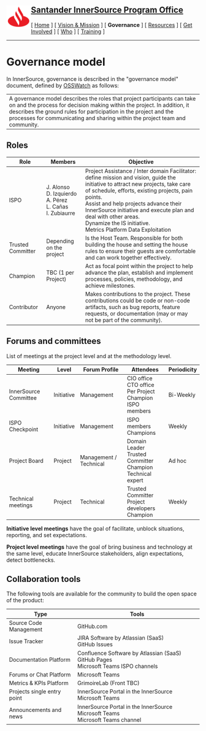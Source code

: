 <h2>
 <a href="/README.md">
   <img alt="Santander" src="/assets/img/santander.png" align="left" width="64" height="64" />
   Santander InnerSource Program Office
 </a>
</h2>

[ [Home](/README.md) ] [ [Vision & Mission](/doc/vision-and-mission.md) ] [ **Governance** ] [ [Resources](/doc/resources.md) ] [ [Get Involved](/doc/get-involved.md) ] [ [Who](/doc/who.md) ] [ [Training](/doc/training.md) ]

---
# Governance model

In InnerSource, governance is described in the "governance model" document, defined by [OSSWatch](http://oss-watch.ac.uk/resources/governancemodels) as follows:
<table>
  <tr>
    <td>
      A governance model describes the roles that project participants can take on and the process for decision making within the project. In addition, it describes the ground rules for participation in the project and the processes for communicating and sharing within the project team and community.
    </td>
  </tr>
</table>

## Roles

| Role  | Members | Objective |
| -     | -       | -         |
| ISPO  | J. Alonso<br />D. Izquierdo<br />A. Pérez<br />L. Cañas<br />I. Zubiaurre | ​Project Assistance / Inter domain Facilitator: define mission and vision, guide the initiative to attract new projects, take care of schedule, efforts, existing projects, pain points.​ <br /> Assist and help projects advance their InnerSource initiative and execute plan and deal with other areas. <br /> Dynamize the IS initiative.​ <br /> Metrics Platform Data Exploitation |
| Trusted Committer  | Depending on the project | Is the Host Team. Responsible for both building the house and setting the house rules to ensure their guests are comfortable and can work together effectively.  |
| Champion | TBC (1 per Project) | Act as focal point within the project to help  advance the plan, establish and implement processes, policies, methodology, and achieve milestones. |
| Contributor | Anyone | Makes contributions to the project. These contributions could be code or non-code artifacts, such as bug reports, feature requests, or documentation (may or may not be part of the community). |

## Forums and committees

List of meetings at the project level and at the methodology level.

| Meeting  | Level | Forum Profile | Attendees | Periodicity |
| -        | -     | -             | -         | -           |
| InnerSource Committee | Initiative | Management | CIO office<br />CTO office<br />Per Project Champion<br />ISPO members | Bi-Weekly|
| ISPO Checkpoint​ | Initiative​ | Management​ | ISPO members<br />Champions | Weekly​ |
| Project Board​ | Project​ | Management / Technical​ | Domain Leader<br />Trusted Committer<br />Champion<br />Technical expert | Ad hoc |​
| Technical meetings​ | Project​ | Technical​ | Trusted Committer<br />Project developers<br />Champion​ | Weekly |​



**Initiative level meetings** have the goal of facilitate, unblock situations, reporting, and set expectations.​

**Project level meetings** have the goal of bring business and technology at the same level, educate InnerSource stakeholders, align expectations, detect bottlenecks.​

## Collaboration tools

The following tools are available for the community to build the open space of the product:​

| Type | Tools |
|-     | -     |
| Source Code Management​ | GitHub.com​ |
| Issue Tracker​ | JIRA Software by Atlassian (SaaS) <br />GitHub Issues​ |
| Documentation Platform​ | Confluence Software by Atlassian (SaaS)<br />GitHub Pages<br />Microsoft Teams ISPO channels​ |
| Forums or Chat Platform​ | Microsoft Teams​ |
| Metrics  & KPIs Platform​ | GrimoireLab (Front TBC)​ |
| Projects single entry point​ | InnerSource Portal in the InnerSource Microsoft Teams​​ |
| Announcements and news​ | InnerSource Portal in the InnerSource Microsoft Teams​ <br /> Microsoft Teams channel​ |
